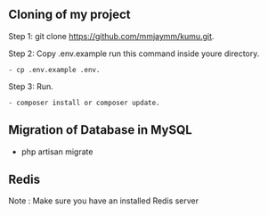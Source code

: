 
## Cloning of my project

Step 1: git clone https://github.com/mmjaymm/kumu.git.

Step 2: Copy .env.example run this command inside youre directory.

    - cp .env.example .env.
    
Step 3: Run.

    - composer install or composer update.

## Migration of Database in MySQL

- php artisan migrate

## Redis

Note : Make sure you have an installed Redis server
